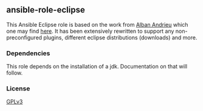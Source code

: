 ## ansible-role-eclipse

This Ansible Eclipse role is based on the work from [Alban Andrieu](fr.linkedin.com/in/nabla/) which one may find [here](https://github.com/AlbanAndrieu/ansible-eclipse). It has been extensively rewritten to support any non-preconfigured plugins, different eclipse distributions (downloads) and more.

### Dependencies

This role depends on the installation of a jdk.
Documentation on that will follow.

### License

[GPLv3](https://tldrlegal.com/license/gnu-general-public-license-v3-%28gpl-3%29)
